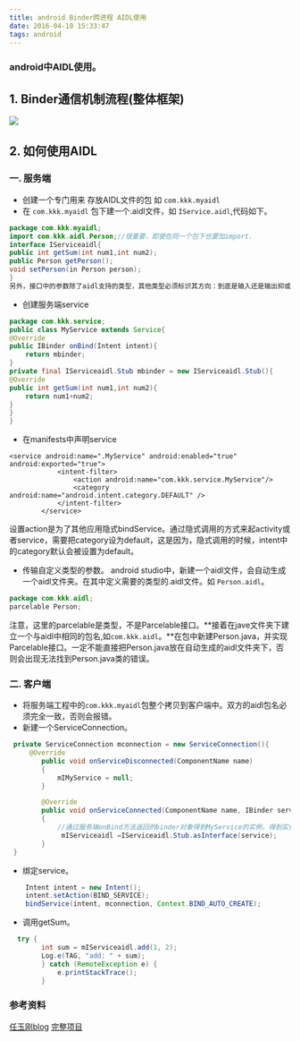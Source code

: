 ```yaml
---
title: android Binder跨进程 AIDL使用
date: 2016-04-10 15:33:47
tags: android
---
```

### android中AIDL使用。
<!-- more -->

## 1. Binder通信机制流程(整体框架)
![](http://img.blog.csdn.net/20130529140129511)

## 2. 如何使用AIDL  
### 一. 服务端
- 创建一个专门用来 存放AIDL文件的包 如 `com.kkk.myaidl`
-  在 `com.kkk.myaidl` 包下建一个.aidl文件，如 `IService.aidl`,代码如下。
```java
package com.kkk.myaidl;
import com.kkk.aidl.Person;//很重要，即使在同一个包下也要加import.
interface IServiceaidl{
public int getSum(int num1,int num2);
public Person getPerson();
void setPerson(in Person person);
}
另外，接口中的参数除了aidl支持的类型，其他类型必须标识其方向：到底是输入还是输出抑或两者兼之，用in，out或者inout来表示，上面的代码我们用in标记，因为它是输入型参数。
```
- 创建服务端service
```java
package com.kkk.service;
public class MyService extends Service{
@Override
public IBinder onBind(Intent intent){
    return mbinder;
}
private final IServiceaidl.Stub mbinder = new IServiceaidl.Stub(){
@Override
public int getSum(int num1,int num2){
    return num1+num2;
}
}
}
```

- 在manifests中声明service
```
<service android:name=".MyService" android:enabled="true" android:exported="true">
            <intent-filter>
                <action android:name="com.kkk.service.MyService"/>
                <category android:name="android.intent.category.DEFAULT" />
            </intent-filter>
        </service>
```
设置action是为了其他应用隐式bindService。通过隐式调用的方式来起activity或者service，需要把category设为default，这是因为，隐式调用的时候，intent中的category默认会被设置为default。

- 传输自定义类型的参数。
    android studio中，新建一个aidl文件，会自动生成一个aidl文件夹。在其中定义需要的类型的.aidl文件。如 `Person.aidl`。
```java
package com.kkk.aidl;
parcelable Person;
```
注意，这里的parcelable是类型，不是Parcelable接口。**接着在jave文件夹下建立一个与aidl中相同的包名,如`com.kkk.aidl`。**在包中新建Person.java，并实现Parcelable接口。一定不能直接把Person.java放在自动生成的aidl文件夹下，否则会出现无法找到Person.java类的错误。

### 二. 客户端
- 将服务端工程中的`com.kkk.myaidl`包整个拷贝到客户端中。双方的aidl包名必须完全一致，否则会报错。
-  新建一个ServiceConnection。
```java
 private ServiceConnection mconnection = new ServiceConnection(){
     @Override  
        public void onServiceDisconnected(ComponentName name)  
        {  
            mIMyService = null;  
        }  

        @Override  
        public void onServiceConnected(ComponentName name, IBinder service)  
        {  
            //通过服务端onBind方法返回的binder对象得到MyService的实例，得到实例就可以调用它的方法了  
             mIServiceaidl =IServiceaidl.Stub.asInterface(service);
        }  
 }
```
- 绑定service。
```java
    Intent intent = new Intent();
    intent.setAction(BIND_SERVICE);
    bindService(intent, mconnection, Context.BIND_AUTO_CREATE);
```
- 调用getSum。
```java
  try {
        int sum = mIServiceaidl.add(1, 2);
        Log.e(TAG, "add: " + sum);
        } catch (RemoteException e) {
            e.printStackTrace();
        }
```

### 参考资料
[任玉刚blog](http://blog.csdn.net/singwhatiwanna/article/details/17041691)
[完整项目](https://github.com/z3jjlzt/AIDLservice)
